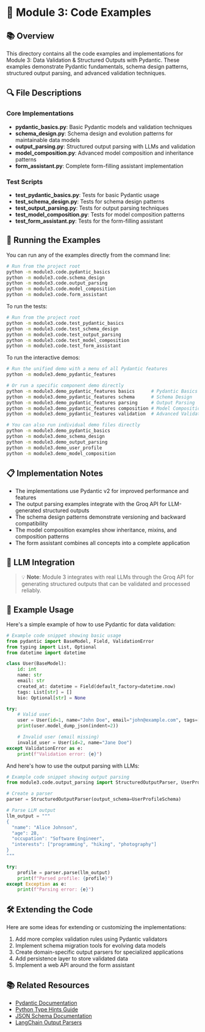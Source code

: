 # 🧩 Module 3: Code Examples

## 📚 Overview

This directory contains all the code examples and implementations for Module 3: Data Validation & Structured Outputs with Pydantic. These examples demonstrate Pydantic fundamentals, schema design patterns, structured output parsing, and advanced validation techniques.

## 🔍 File Descriptions

### Core Implementations
- **pydantic_basics.py**: Basic Pydantic models and validation techniques
- **schema_design.py**: Schema design and evolution patterns for maintainable data models
- **output_parsing.py**: Structured output parsing with LLMs and validation
- **model_composition.py**: Advanced model composition and inheritance patterns
- **form_assistant.py**: Complete form-filling assistant implementation

### Test Scripts
- **test_pydantic_basics.py**: Tests for basic Pydantic usage
- **test_schema_design.py**: Tests for schema design patterns
- **test_output_parsing.py**: Tests for output parsing techniques
- **test_model_composition.py**: Tests for model composition patterns
- **test_form_assistant.py**: Tests for the form-filling assistant

## 🚀 Running the Examples

You can run any of the examples directly from the command line:

```bash
# Run from the project root
python -m module3.code.pydantic_basics
python -m module3.code.schema_design
python -m module3.code.output_parsing
python -m module3.code.model_composition
python -m module3.code.form_assistant
```

To run the tests:

```bash
# Run from the project root
python -m module3.code.test_pydantic_basics
python -m module3.code.test_schema_design
python -m module3.code.test_output_parsing
python -m module3.code.test_model_composition
python -m module3.code.test_form_assistant
```

To run the interactive demos:

```bash
# Run the unified demo with a menu of all Pydantic features
python -m module3.demo_pydantic_features

# Or run a specific component demo directly
python -m module3.demo_pydantic_features basics      # Pydantic Basics
python -m module3.demo_pydantic_features schema      # Schema Design
python -m module3.demo_pydantic_features parsing     # Output Parsing
python -m module3.demo_pydantic_features composition # Model Composition
python -m module3.demo_pydantic_features validation  # Advanced Validation Patterns

# You can also run individual demo files directly
python -m module3.demo_pydantic_basics
python -m module3.demo_schema_design
python -m module3.demo_output_parsing
python -m module3.demo_user_profile
python -m module3.demo_model_composition
```

## 📋 Implementation Notes

- The implementations use Pydantic v2 for improved performance and features
- The output parsing examples integrate with the Groq API for LLM-generated structured outputs
- The schema design patterns demonstrate versioning and backward compatibility
- The model composition examples show inheritance, mixins, and composition patterns
- The form assistant combines all concepts into a complete application

## 🔄 LLM Integration

> 💡 **Note**: Module 3 integrates with real LLMs through the Groq API for generating structured outputs that can be validated and processed reliably.

## 🧪 Example Usage

Here's a simple example of how to use Pydantic for data validation:

```python
# Example code snippet showing basic usage
from pydantic import BaseModel, Field, ValidationError
from typing import List, Optional
from datetime import datetime

class User(BaseModel):
    id: int
    name: str
    email: str
    created_at: datetime = Field(default_factory=datetime.now)
    tags: List[str] = []
    bio: Optional[str] = None

try:
    # Valid user
    user = User(id=1, name="John Doe", email="john@example.com", tags=["customer", "premium"])
    print(user.model_dump_json(indent=2))

    # Invalid user (email missing)
    invalid_user = User(id=2, name="Jane Doe")
except ValidationError as e:
    print(f"Validation error: {e}")
```

And here's how to use the output parsing with LLMs:

```python
# Example code snippet showing output parsing
from module3.code.output_parsing import StructuredOutputParser, UserProfileSchema

# Create a parser
parser = StructuredOutputParser(output_schema=UserProfileSchema)

# Parse LLM output
llm_output = """
{
  "name": "Alice Johnson",
  "age": 28,
  "occupation": "Software Engineer",
  "interests": ["programming", "hiking", "photography"]
}
"""

try:
    profile = parser.parse(llm_output)
    print(f"Parsed profile: {profile}")
except Exception as e:
    print(f"Parsing error: {e}")
```

## 🛠️ Extending the Code

Here are some ideas for extending or customizing the implementations:

1. Add more complex validation rules using Pydantic validators
2. Implement schema migration tools for evolving data models
3. Create domain-specific output parsers for specialized applications
4. Add persistence layer to store validated data
5. Implement a web API around the form assistant

## 📚 Related Resources

- [Pydantic Documentation](https://docs.pydantic.dev/)
- [Python Type Hints Guide](https://mypy.readthedocs.io/en/stable/cheat_sheet_py3.html)
- [JSON Schema Documentation](https://json-schema.org/learn/getting-started-step-by-step)
- [LangChain Output Parsers](https://python.langchain.com/docs/modules/model_io/output_parsers/)
